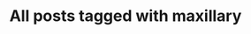 ---
layout: tag
title: "All posts tagged with maxillary"
permalink: /weblog/tags/maxillary/
taxonomy: maxillary
---